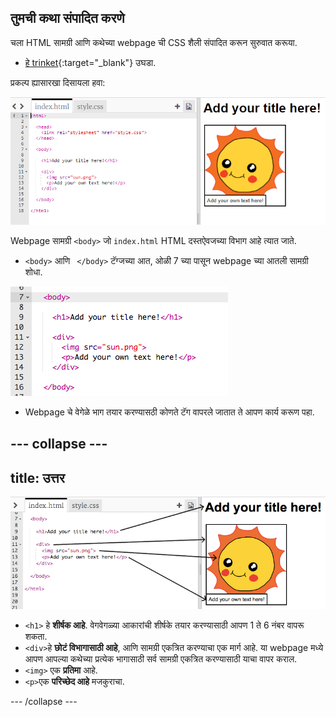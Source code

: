 ## तुमची कथा संपादित करणे

चला HTML सामग्री आणि कथेच्या webpage ची CSS शैली संपादित करून सुरुवात करूया.

+ [ हे trinket](http://jumpto.cc/web-story){:target="_blank"} उघडा.

प्रकल्प ह्यासारखा दिसायला हवा:

![screenshot](images/story-starter.png)

Webpage सामग्री `<body>` जो `index.html` HTML दस्तऐवजच्या विभाग आहे त्यात जाते.

+ `<body>` आणि ` </body>` टॅग्जच्या आत, ओळी 7 च्या पासून webpage च्या आतली सामग्री शोधा.

![screenshot](images/story-html.png)

+ Webpage चे वेगेळे भाग तयार करण्यासठी कोणते टॅग वापरले जातात ते आपण कार्य करूण पहा.

--- collapse ---
---
title: उत्तर
---

![screenshot](images/story-elements.png)

+ `<h1>` हे **शीर्षक आहे**. वेगवेगळ्या आकारांची शीर्षके तयार करण्यासाठी आपण 1 ते 6 नंबर वापरू शकता.
+ `<div>`हे **छोटं विभागासाठी आहे**, आणि सामग्री एकत्रित करण्याचा एक मार्ग आहे. या webpage मध्ये आपण आपल्या कथेच्या प्रत्येक भागासाठी सर्व सामग्री एकत्रित करण्यासाठी याचा वापर कराल.
+ `<img>` एक **प्रतिमा** आहे.
+ `<p>`एक **परिच्छेद आहे** मजकुराचा.

--- /collapse ---